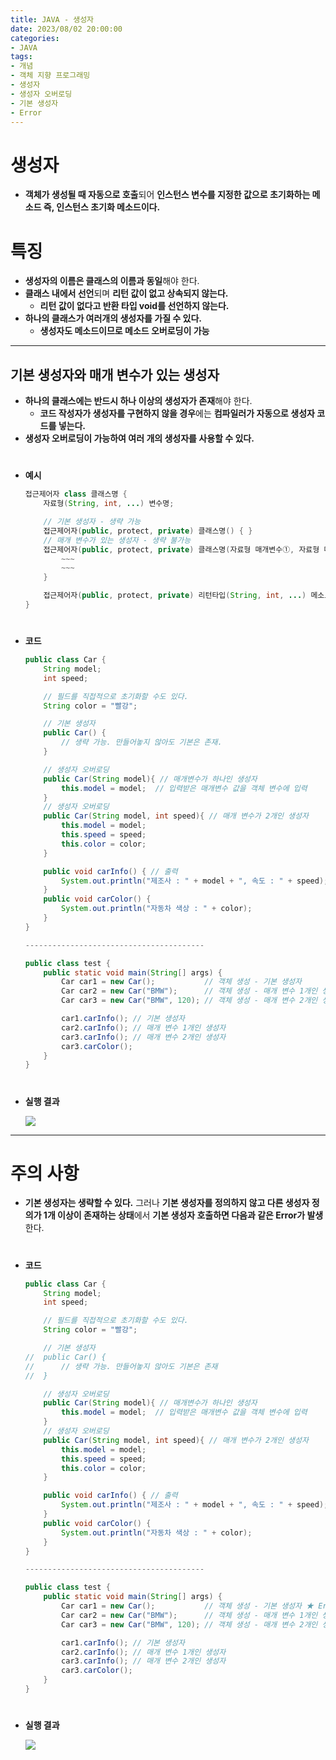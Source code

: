 ```yaml
---
title: JAVA - 생성자
date: 2023/08/02 20:00:00
categories:
- JAVA
tags:
- 개념
- 객체 지향 프로그래밍
- 생성자
- 생성자 오버로딩
- 기본 생성자
- Error
---
```


# 생성자

- **객체가 생성될 때 자동으로 호출**되어 **인스턴스 변수를 지정한 값으로 초기화하는 메소드
즉, 인스턴스 초기화 메소드이다.**

# 특징

- **생성자의 이름은 클래스의 이름과 동일**해야 한다.
- **클래스 내에서 선언**되며 **리턴 값이 없고 상속되지 않는다.**
    - **리턴 값이 없다고 반환 타입 void를 선언하지 않는다.**
- **하나의 클래스가 여러개의 생성자를 가질 수 있다.**
    - **생성자도 메소드이므로 메소드 오버로딩이 가능**
    

---

## 기본 생성자와 매개 변수가 있는 생성자

- **하나의 클래스에는 반드시 하나 이상의 생성자가 존재**해야 한다.
    - **코드 작성자가 생성자를 구현하지 않을 경우**에는 **컴파일러가 자동으로 생성자 코드를 넣는다.**
- **생성자 오버로딩이 가능하여 여러 개의 생성자를 사용할 수 있다.**
#
- **예시**
    
    ```java
    접근제어자 class 클래스명 {
    	자료형(String, int, ...) 변수명;
    
    	// 기본 생성자 - 생략 가능
    	접근제어자(public, protect, private) 클래스명() { } 
    	// 매개 변수가 있는 생성자 - 생략 불가능
    	접근제어자(public, protect, private) 클래스명(자료형 매개변수①, 자료형 매개변수②, ...) {
    		~~~
    		~~~
    	}
    
    	접근제어자(public, protect, private) 리턴타입(String, int, ...) 메소드명(){	}	
    }
    ```
#
- **코드**
    
    ```java
    public class Car {
    	String model;
    	int speed;
    
    	// 필드를 직접적으로 초기화할 수도 있다.
    	String color = "빨강";
    
    	// 기본 생성자
    	public Car() { 
    		// 생략 가능. 만들어놓지 않아도 기본은 존재.
    	}
    
    	// 생성자 오버로딩
    	public Car(String model){ // 매개변수가 하나인 생성자
    		this.model = model;  // 입력받은 매개변수 값을 객체 변수에 입력
    	}
    	// 생성자 오버로딩
    	public Car(String model, int speed){ // 매개 변수가 2개인 생성자
    		this.model = model;
    		this.speed = speed;
    		this.color = color;
    	}
    
    	public void carInfo() { // 출력
    		System.out.println("제조사 : " + model + ", 속도 : " + speed);
    	}
    	public void carColor() {
    		System.out.println("자동차 색상 : " + color);
    	}
    }
    
    ----------------------------------------
    
    public class test {
    	public static void main(String[] args) {
    		Car car1 = new Car();           // 객체 생성 - 기본 생성자
    		Car car2 = new Car("BMW");      // 객체 생성 - 매개 변수 1개인 생성자
    		Car car3 = new Car("BMW", 120); // 객체 생성 - 매개 변수 2개인 생성자
    
    		car1.carInfo(); // 기본 생성자
    		car2.carInfo(); // 매개 변수 1개인 생성자
    		car3.carInfo(); // 매개 변수 2개인 생성자
    		car3.carColor();
    	}
    }
    ```
#    
- **실행 결과**
    
    ![](/Images/2023/08/JAVA-생성자/Untitled.png)
    
---

# 주의 사항

- **기본 생성자는 생략할 수 있다.** 그러나 **기본 생성자를 정의하지 않고 다른 생성자 정의가 1개 이상이 존재하는 상태**에서 **기본 생성자 호출하면 다음과 같은 Error가 발생**한다.
    
#    
- **코드**
    
    ```java
    public class Car {
    	String model;
    	int speed;
    
    	// 필드를 직접적으로 초기화할 수도 있다.
    	String color = "빨강";
    
    	// 기본 생성자
    //	public Car() { 
    //		// 생략 가능. 만들어놓지 않아도 기본은 존재
    //	}
    
    	// 생성자 오버로딩
    	public Car(String model){ // 매개변수가 하나인 생성자
    		this.model = model;  // 입력받은 매개변수 값을 객체 변수에 입력
    	}
    	// 생성자 오버로딩
    	public Car(String model, int speed){ // 매개 변수가 2개인 생성자
    		this.model = model;
    		this.speed = speed;
    		this.color = color;
    	}
    
    	public void carInfo() { // 출력
    		System.out.println("제조사 : " + model + ", 속도 : " + speed);
    	}
    	public void carColor() {
    		System.out.println("자동차 색상 : " + color);
    	}
    }
    
    ----------------------------------------
    
    public class test {
    	public static void main(String[] args) {
    		Car car1 = new Car();           // 객체 생성 - 기본 생성자 ★ Error 발생 ★
    		Car car2 = new Car("BMW");      // 객체 생성 - 매개 변수 1개인 생성자
    		Car car3 = new Car("BMW", 120); // 객체 생성 - 매개 변수 2개인 생성자
    
    		car1.carInfo(); // 기본 생성자
    		car2.carInfo(); // 매개 변수 1개인 생성자
    		car3.carInfo(); // 매개 변수 2개인 생성자
    		car3.carColor();
    	}
    }
    ```
#    
- **실행 결과**

    ![](/Images/2023/08/JAVA-생성자/Untitled%201.png)
